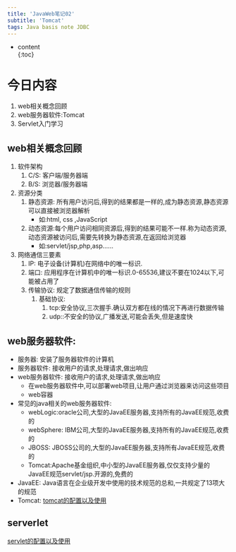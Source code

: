 ```yaml
---  
title: 'JavaWeb笔记02'  
subtitle: 'Tomcat'  
tags: Java basis note JDBC
---  
```

  
  
* content  
{:toc}  
  
  
  
  


# 今日内容
1. web相关概念回顾
2. web服务器软件:Tomcat
3. Servlet入门学习

## web相关概念回顾
1. 软件架构
    1. C/S: 客户端/服务器端
    2. B/S: 浏览器/服务器端
2. 资源分类
    1. 静态资源: 所有用户访问后,得到的结果都是一样的,成为静态资源,静态资源可以直接被浏览器解析
        - 如:html, css ,JavaScript
    2. 动态资源:每个用户访问相同资源后,得到的结果可能不一样.称为动态资源,动态资源被访问后,需要先转换为静态资源,在返回给浏览器
        - 如:servlet/jsp,php,asp......
3. 网络通信三要素
    1. IP: 电子设备(计算机)在网络中的唯一标识.
    2. 端口: 应用程序在计算机中的唯一标识.0-65536,建议不要在1024以下,可能被占用了
    3. 传输协议: 规定了数据通信传输的规则
        1. 基础协议:
            1. tcp:安全协议,三次握手.确认双方都在线的情况下再进行数据传输
            2. udp::不安全的协议,广播发送,可能会丢失,但是速度快
            
## web服务器软件:
- 服务器: 安装了服务器软件的计算机
- 服务器软件: 接收用户的请求,处理请求,做出响应
- web服务器软件: 接收用户的请求,处理请求,做出响应
    - 在web服务器软件中,可以部署web项目,让用户通过浏览器来访问这些项目
    - web容器
- 常见的java相关的web服务器软件:
    - webLogic:oracle公司,大型的JavaEE服务器,支持所有的JavaEE规范,收费的
    - webSphere: IBM公司,大型的JavaEE服务器,支持所有的JavaEE规范,收费的
    - JBOSS: JBOSS公司的,大型的JavaEE服务器,支持所有JavaEE规范,收费的
    - Tomcat:Apache基金组织,中小型的JavaEE服务器,仅仅支持少量的JavaEE规范servlet/jsp.开源的,免费的
- JavaEE: Java语言在企业级开发中使用的技术规范的总和,一共规定了13项大的规范
- Tomcat: [tomcat的配置以及使用](https://caoyang7.gitee.io/2019/10/21/tomcat/)

    
## serverlet 
 [servlet的配置以及使用](https://caoyang7.gitee.io/2019/10/22/servlet/)        
                